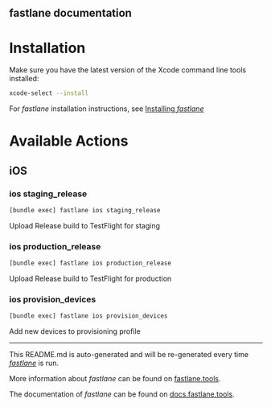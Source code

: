 fastlane documentation
----

# Installation

Make sure you have the latest version of the Xcode command line tools installed:

```sh
xcode-select --install
```

For _fastlane_ installation instructions, see [Installing _fastlane_](https://docs.fastlane.tools/#installing-fastlane)

# Available Actions

## iOS

### ios staging_release

```sh
[bundle exec] fastlane ios staging_release
```

Upload Release build to TestFlight for staging

### ios production_release

```sh
[bundle exec] fastlane ios production_release
```

Upload Release build to TestFlight for production

### ios provision_devices

```sh
[bundle exec] fastlane ios provision_devices
```

Add new devices to provisioning profile

----

This README.md is auto-generated and will be re-generated every time [_fastlane_](https://fastlane.tools) is run.

More information about _fastlane_ can be found on [fastlane.tools](https://fastlane.tools).

The documentation of _fastlane_ can be found on [docs.fastlane.tools](https://docs.fastlane.tools).
